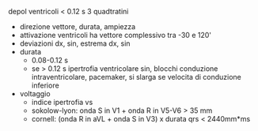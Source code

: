 depol ventricoli
< 0.12 s 3 quadtratini
- direzione vettore, durata, ampiezza
- attivazione ventricoli ha vettore complessivo tra -30 e 120'
- deviazioni dx, sin, estrema dx, sin
- durata
	- 0.08-0.12 s
	- se > 0.12 s ipertrofia ventricolare sin, blocchi conduzione intraventricolare, pacemaker, si slarga se velocita di conduzione inferiore
- voltaggio
	- indice ipertrofia vs
	- sokolow-lyon: onda S in V1 + onda R in V5-V6 > 35 mm
	- cornell: (onda R in aVL + onda S in V3) x durata qrs < 2440mm\*ms